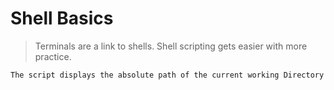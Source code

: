 # Shell Basics
> Terminals are a link to shells.
> Shell scripting gets  easier with more practice.
```
The script displays the absolute path of the current working Directory
```
